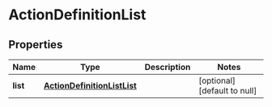 # ActionDefinitionList

## Properties
Name | Type | Description | Notes
------------ | ------------- | ------------- | -------------
**list** | [**ActionDefinitionListList**](ActionDefinitionListList.md) |  | [optional] [default to null]


